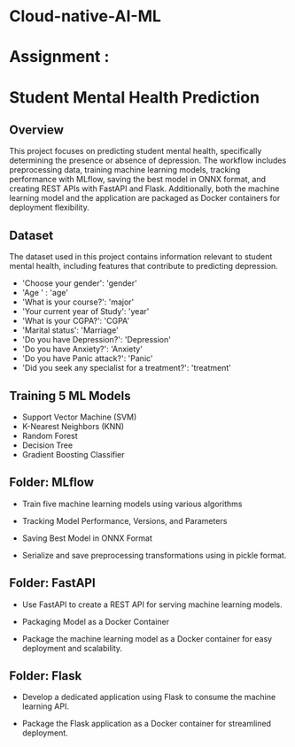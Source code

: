 # Cloud-native-AI-ML 
# Assignment :



# Student Mental Health Prediction


## Overview

This project focuses on predicting student mental health, specifically determining the presence or absence of depression. The workflow includes preprocessing data, training machine learning models, tracking performance with MLflow, saving the best model in ONNX format, and creating REST APIs with FastAPI and Flask. Additionally, both the machine learning model and the application are packaged as Docker containers for deployment flexibility.


## Dataset

The dataset used in this project contains information relevant to student mental health, including features that contribute to predicting depression.

- 'Choose your gender': 'gender'
- 'Age ' : 'age'
- 'What is your course?': 'major'
- 'Your current year of Study': 'year'
- 'What is your CGPA?': 'CGPA'
- 'Marital status': 'Marriage'
- 'Do you have Depression?': 'Depression'
- 'Do you have Anxiety?': 'Anxiety'
- 'Do you have Panic attack?': 'Panic'
- 'Did you seek any specialist for a treatment?': 'treatment'

## Training 5 ML Models

- Support Vector Machine (SVM)
- K-Nearest Neighbors (KNN)
- Random Forest
- Decision Tree
- Gradient Boosting Classifier

## Folder: MLflow

- Train five machine learning models using various algorithms

- Tracking Model Performance, Versions, and Parameters 

- Saving Best Model in ONNX Format

- Serialize and save preprocessing transformations using in pickle format.

## Folder: FastAPI

- Use FastAPI to create a REST API for serving machine learning models.

- Packaging Model as a Docker Container

- Package the machine learning model as a Docker container for easy deployment and scalability.

## Folder: Flask

- Develop a dedicated application using Flask to consume the machine learning API.

- Package the Flask application as a Docker container for streamlined deployment.

